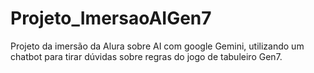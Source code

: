 # Projeto_ImersaoAIGen7
Projeto da imersão da Alura sobre AI com google Gemini, utilizando um chatbot para tirar dúvidas sobre regras do jogo de tabuleiro Gen7.
